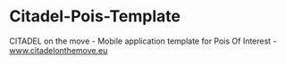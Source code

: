 Citadel-Pois-Template
=====================

CITADEL on the move - Mobile application template for Pois Of Interest - www.citadelonthemove.eu